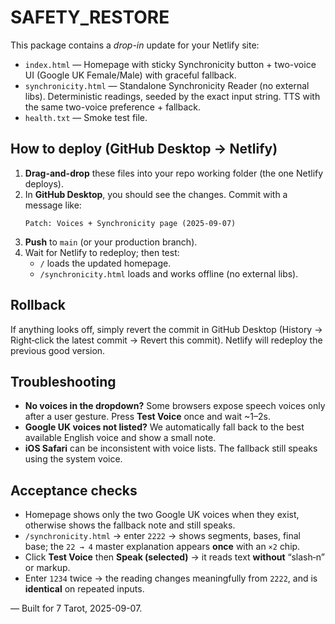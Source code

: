 
# SAFETY_RESTORE

This package contains a *drop-in* update for your Netlify site:

- `index.html` — Homepage with sticky Synchronicity button + two-voice UI (Google UK Female/Male) with graceful fallback.
- `synchronicity.html` — Standalone Synchronicity Reader (no external libs). Deterministic readings, seeded by the exact input string. TTS with the same two-voice preference + fallback.
- `health.txt` — Smoke test file.

## How to deploy (GitHub Desktop → Netlify)

1. **Drag-and-drop** these files into your repo working folder (the one Netlify deploys).
2. In **GitHub Desktop**, you should see the changes. Commit with a message like:
   ```
   Patch: Voices + Synchronicity page (2025-09-07)
   ```
3. **Push** to `main` (or your production branch).
4. Wait for Netlify to redeploy; then test:
   - `/` loads the updated homepage.
   - `/synchronicity.html` loads and works offline (no external libs).

## Rollback

If anything looks off, simply revert the commit in GitHub Desktop (History → Right‑click the latest commit → Revert this commit). Netlify will redeploy the previous good version.

## Troubleshooting

- **No voices in the dropdown?** Some browsers expose speech voices only after a user gesture. Press **Test Voice** once and wait ~1–2s.
- **Google UK voices not listed?** We automatically fall back to the best available English voice and show a small note.
- **iOS Safari** can be inconsistent with voice lists. The fallback still speaks using the system voice.

## Acceptance checks

- Homepage shows only the two Google UK voices when they exist, otherwise shows the fallback note and still speaks.
- `/synchronicity.html` → enter `2222` → shows segments, bases, final base; the `22 → 4` master explanation appears **once** with an `×2` chip.
- Click **Test Voice** then **Speak (selected)** → it reads text **without** “slash‑n” or markup.
- Enter `1234` twice → the reading changes meaningfully from `2222`, and is **identical** on repeated inputs.

— Built for 7 Tarot, 2025-09-07.

